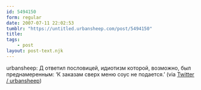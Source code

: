 ```yaml
---
id: 5494150
form: regular
date: 2007-07-11 22:02:53
tumblr: "https://untitled.urbansheep.com/post/5494150"
title:
tags:
    - post
layout: post-text.njk
---
```


<p>urbansheep: Д ответил пословицей, идиотизм которой, возможно, был преднамеренным: &lsquo;К заказам сверх меню соус не подается.&rsquo; (via <a href="http://twitter.com/urbansheep/statuses/145148672">Twitter / urbansheep</a>)</p>

